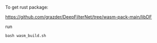 To get rust package:

https://github.com/grazder/DeepFilterNet/tree/wasm-pack-main/libDF

run
```
bash wasm_build.sh
```